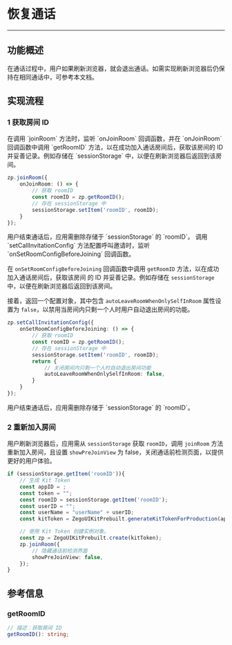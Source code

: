 # 恢复通话

- - -

## 功能概述

在通话过程中，用户如果刷新浏览器，就会退出通话。如需实现刷新浏览器后仍保持在相同通话中，可参考本文档。

## 实现流程

### 1 获取房间 ID

<Tabs>
<Tab title="基本通话">
在调用 `joinRoom` 方法时，监听 `onJoinRoom` 回调函数，并在 `onJoinRoom` 回调函数中调用 `getRoomID` 方法，以在成功加入通话房间后，获取该房间的 ID 并妥善记录。例如存储在 `sessionStorage` 中，以便在刷新浏览器后返回到该房间。

```ts
zp.joinRoom({
    onJoinRoom: () => {
        // 获取 roomID
        const roomID = zp.getRoomID();
        // 存在 sessionStorage 中
        sessionStorage.setItem('roomID', roomID);
    }   
});
```
<Note title="说明">
用户结束通话后，应用需删除存储于 `sessionStorage` 的 `roomID`。
</Note>
</Tab>
<Tab title="支持邀请的通话">
调用 `setCallInvitationConfig` 方法配置呼叫邀请时，监听 `onSetRoomConfigBeforeJoining` 回调函数。

在 `onSetRoomConfigBeforeJoining` 回调函数中调用 `getRoomID` 方法，以在成功加入通话房间后，获取该房间 的 ID 并妥善记录。例如存储在 `sessionStorage` 中，以便在刷新浏览器后返回到该房间。

接着，返回一个配置对象，其中包含 `autoLeaveRoomWhenOnlySelfInRoom` 属性设置为 `false`，以禁用当房间内只剩一个人时用户自动退出房间的功能。

```ts
zp.setCallInvitationConfig({
    onSetRoomConfigBeforeJoining: () => {
        // 获取 roomID
        const roomID = zp.getRoomID();
        // 存在 sessionStorage 中
        sessionStorage.setItem('roomID', roomID);
        return {
            // 关闭房间内只剩一个人时自动退出房间功能
            autoLeaveRoomWhenOnlySelfInRoom: false,
        }
    }
});
```

<Note title="说明">
用户结束通话后，应用需删除存储于 `sessionStorage` 的 `roomID`。
</Note>
</Tab>
</Tabs>

### 2 重新加入房间

用户刷新浏览器后，应用需从 `sessionStorage` 获取 `roomID`，调用 `joinRoom` 方法重新加入房间，且设置 `showPreJoinView` 为 false，关闭通话前检测页面，以提供更好的用户体验。

```ts
if (sessionStorage.getItem('roomID')){
    // 生成 Kit Token
    const appID = ;
    const token = "";
    const roomID = sessionStorage.getItem('roomID');
    const userID = "";
    const userName = "userName" + userID;    
    const kitToken = ZegoUIKitPrebuilt.generateKitTokenForProduction(appID, token, roomID, userID, userName);

    // 使用 Kit Token 创建实例对象。
    const zp = ZegoUIKitPrebuilt.create(kitToken);
    zp.joinRoom({
        // 隐藏通话前检测界面
        showPreJoinView: false,
    });
}
```

## 参考信息

### getRoomID

```ts
// 描述：获取房间 ID
getRoomID(): string;
```
